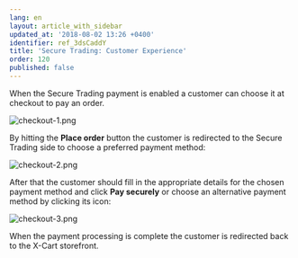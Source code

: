 ```yaml
---
lang: en
layout: article_with_sidebar
updated_at: '2018-08-02 13:26 +0400'
identifier: ref_3dsCaddY
title: 'Secure Trading: Customer Experience'
order: 120
published: false
---
```

When the Secure Trading payment is enabled a customer can choose it at checkout to pay an order. 

![checkout-1.png]({{site.baseurl}}/attachments/ref_3dsCaddY/checkout-1.png)

By hitting the **Place order** button the customer is redirected to the Secure Trading side to choose a preferred payment method:

![checkout-2.png]({{site.baseurl}}/attachments/ref_3dsCaddY/checkout-2.png)

After that the customer should fill in the appropriate details for the chosen payment method and click **Pay securely** or choose an alternative payment method by clicking its icon:

![checkout-3.png]({{site.baseurl}}/attachments/ref_3dsCaddY/checkout-3.png)

When the payment processing is complete the customer is redirected back to the X-Cart storefront.


